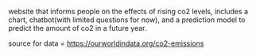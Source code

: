 website that informs people on the effects of rising co2 levels, includes a chart, chatbot(with limited questions for now), and a prediction model to predict the amount of co2 in a future year.


source for data = https://ourworldindata.org/co2-emissions
